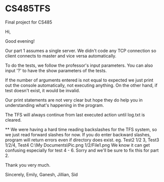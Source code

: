 CS485TFS
========

Final project for CS485

Hi,

Good evening!

Our part 1 assumes a single server. We didn't code any TCP connection so client connects to master and vice versa automatically.

To do the tests, we follow the professor's input parameters. You can also input '?' to have the show parameters of the tests.

If the number of arguments entered is not equal to expected we just print out the console automatically, not executing anything. On the other hand, if test doesn't exist, it would be invalid.

Our print statements are not very clear but hope they do help you in understanding what's happening in the program.

The TFS will always continue from last executed action until log.txt is cleared.

** We were having a hard time reading backslashes for the TFS system, so we just read forward slashes for now. If you do enter backward slashes, program will return errors even if directory does exist. 
	eg. Test2 1/2 3, Test3 1/2/4, Test4 C:\My Documents\Pic.png 1/2/File1.png
   We know it can get confusing especially for test 4 - 6. Sorry and we'll be sure to fix this for part 2.
   

Thank you very much.

Sincerely,
Emily, Ganesh, Jillian, Sid
